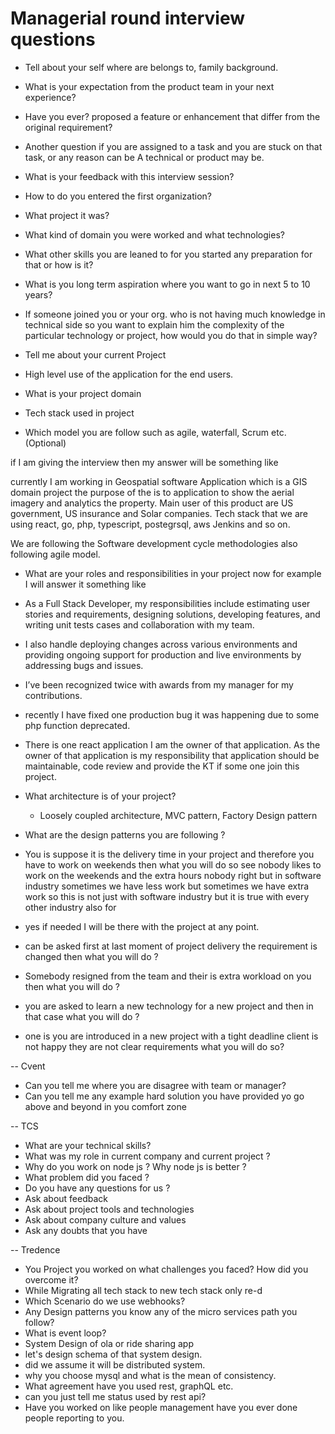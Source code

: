 # Managerial round interview questions
- Tell about your self where are belongs to, family background.
- What is your expectation from the product team in your next experience?
- Have you ever? proposed a feature or enhancement that differ from the original requirement?
- Another question if you are assigned to a task and you are stuck on that task, or any reason can be A technical or product may be.
- What is your feedback with this interview session?
- How to do you entered the first organization?
- What project it was?
- What kind of domain you were worked and what technologies?
- What other skills you are leaned to for you started any preparation for that or how is it?
- What is you long term aspiration where you want to go in next 5 to 10 years?
- If someone joined you or your org. who is not having much knowledge in technical side so you want to explain him the complexity of the  particular technology or project, how would you do that in simple way?
- Tell me about your current Project 

- High level use of the application for the end users.
- What is your project domain
- Tech stack used in project
- Which model you are follow such as agile, waterfall, Scrum etc. (Optional)

if I am giving the interview then my answer will be something like

currently I am working in Geospatial software Application which is a GIS domain project
the purpose of the is to application to show the aerial imagery and analytics the property.
Main user of this product are US government, US insurance and Solar companies.
Tech stack that we are using react, go, php,  typescript, postegrsql, aws Jenkins and so on.

We are following the Software development cycle methodologies also following agile model.  

- What are your roles and  responsibilities in your project now
for example I will answer it something like 
- As a Full Stack Developer, my responsibilities include estimating user stories and requirements, designing solutions, developing features, and writing unit tests cases and collaboration with my team. 
- I also handle deploying changes across various environments and providing ongoing support for production and live environments by addressing bugs and issues. 
- I’ve been recognized twice with awards from my manager for my contributions.
- recently I have fixed one production bug it was happening due to some php function deprecated.
- There is one react application I am the owner of that application. As the owner of that application is my responsibility  that application should be maintainable, code review and provide the KT if some one join this project.
- What architecture is of your project?
	- Loosely coupled architecture, MVC pattern, Factory Design pattern
- What are the design patterns you are following ?

- You is suppose it is the delivery time in your project and therefore you have to work on weekends then what you will do so see nobody likes to work on the weekends and the extra hours nobody right but in software industry sometimes we have less work but sometimes we have  extra work so this is not just with software industry but it is true with every other industry also for 
-  yes if needed I will be there with the project at any point.

- can be asked first at last moment of project delivery the requirement is changed then what you will do ? 
- Somebody resigned from the team and their is extra workload on you then what you will do ? 
- you are asked to learn a new technology for a new project and then in that case what you will do ? 
- one is you are introduced in a new project with a tight deadline client is not happy they are not clear requirements what you will do so?

-- Cvent 
- Can you tell me where you are disagree with team or manager?
- Can you tell me any example hard solution you have provided yo go above and beyond in you comfort zone





-- TCS 
- What are your technical skills?
- What was my role in current company and current project ?
- Why do you work on node js ? Why node js is better ?
- What problem did you faced ?
- Do you have any questions for us ?
- Ask about feedback
- Ask about project tools and technologies
- Ask about company culture and values
- Ask any doubts that you have

-- Tredence
- You Project you worked on what challenges you faced? How did you overcome it?
- While Migrating all tech stack to new tech stack only re-d
- Which Scenario do we use webhooks?
- Any Design patterns you know any of the micro services path you follow?
- What is event loop?
- System Design of ola or ride sharing app
- let's design schema of that system design.
- did we assume it will be distributed system.
- why you choose mysql and what is the mean of consistency.
- What agreement have you used rest, graphQL etc.
- can you just tell me status used by rest api?
- Have you worked on like people management have you ever done people reporting to you.
